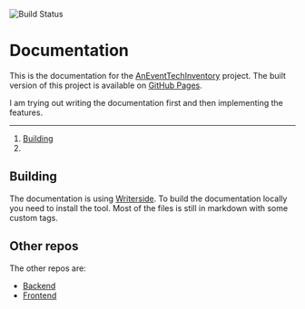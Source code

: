 ![Build Status][action-badge]

# Documentation

This is the documentation for the [AnEventTechInventory][org-link] project. The built version of this project is 
available on [GitHub Pages][doc-link].

I am trying out writing the documentation first and then implementing the features.

[org-link]: https://github.com/AnEventTechInventory "AnEventTechInventory"
[doc-link]: https://aneventtechinventory.github.io/Documentation/main.html
[action-badge]: https://github.com/AnEventTechInventory/Documentation/actions/workflows/build.yml/badge.svg

---

1. [Building](#Building)
2. 

## Building

The documentation is using [Writerside][writerside-link]. To build the documentation locally you need to install the 
tool. Most of the files is still in markdown with some custom tags. 

[writerside-link]: https://www.jetbrains.com/de-de/writerside/

## Other repos

The other repos are:

- [Backend][backend-link]
- [Frontend][frontend-link]

[//]: # (TODO: Add build badges for the other repos)

[backend-link]: https://github.com/AnEventTechInventory/Backend "Backend"
[frontend-link]: https://github.com/AnEventTechInventory/Frontend "Frontend"
